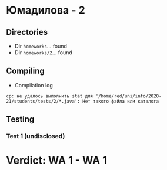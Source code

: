 # Юмадилова - 2
## Directories
- Dir `homeworks`... found
- Dir `homeworks/2`... found
## Compiling
- Compilation log
```
cp: не удалось выполнить stat для '/home/red/uni/info/2020-21/students/tests/2/*.java': Нет такого файла или каталога

```
## Testing
### Test 1 (undisclosed)
# Verdict: **WA 1** - WA 1
